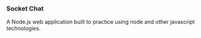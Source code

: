 ### Socket Chat

A Node.js web application built to practice using node and other javascript technologies.